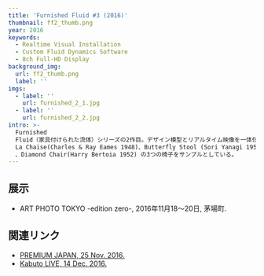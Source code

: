 ```yaml
---
title: 'Furnished Fluid #3 (2016)'
thumbnail: ff2_thumb.png
year: 2016
keywords:
  - Realtime Visual Installation
  - Custom Fluid Dynamics Software
  - 8ch Full-HD Display
background_img:
  url: ff2_thumb.png
  label: ''
imgs:
  - label: ''
    url: furnished_2_1.jpg
  - label: ''
    url: furnished_2_2.jpg
intro: >-
  Furnished
  Fluid（家具付けられた流体）シリーズの2作目。デザイン模型とリアルタイム映像を一体化したこのインスタレーションは、20世紀工業デザインの価値と魅力を、科学の力を用いて再解釈する新しい方法論の提案である。今回は
  La Chaise(Charles & Ray Eames 1948)、Butterfly Stool (Sori Yanagi 1954)
  、Diamond Chair(Harry Bertoia 1952) の3つの椅子をサンプルとしている。
---
```




## 展示

- ART PHOTO TOKYO -edition zero-, 2016年11月18〜20日, 茅場町.

## 関連リンク

- [PREMIUM JAPAN, 25 Nov. 2016.](http://www.premium-j.jp/culture/48403/?lang=)
- [Kabuto LIVE, 14 Dec. 2016.](http://kabuto-live.com/report/spAEQp)

